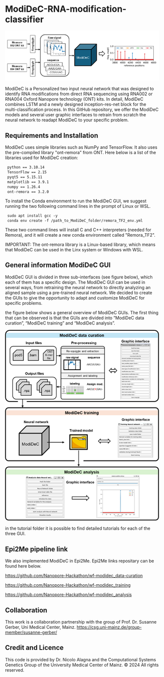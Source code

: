 # ModiDeC-RNA-modification-classifier

![GUI for retraining ModiDeC](https://github.com/mem3nto0/ModiDeC-RNA-modification-classifier/blob/main/git_hub_modiDeC.png)

ModiDeC is a Personalized two input neural network that was designed to identify RNA modifications from direct RNA sequencing using
RNA002 or RNA004 Oxford Nanopore technology (ONT) kits. In detail, ModiDeC combines LSTM and a newly designed inception-res-net block for
the multi-classification process. In this GitHub repository, we offer the ModiDeC models and several user graphic interfaces to retrain 
from scratch the neural network to readapt ModiDeC to your specific problem.

## Requirements and Installation

ModiDeC uses simple libraries such as NumPy and TensorFlow. It also uses the pre-compiled library "ont-remora" from ONT.
Here below is a list of the libraries used for ModiDeC creation:

     python == 3.10.14
     TensorFlow == 2.15
     pyqt5 == 5.15.11
     matplotlib == 3.9.1
     numpy == 1.26.4 
     ont-remora == 3.2.0 

To install the Conda environment to run the ModiDeC GUI, we suggest running the two following command lines in the prompt
of Linux or WSL.

     sudo apt install gcc -y
     conda env create -f /path_to_ModiDeC_folder/remora_TF2_env.yml

These two command lines will install C and C++ interpreters (needed for Remora), and it will create a new conda environment called
"Remora_TF2". 

IMPORTANT: The ont-remora library is a Linux-based library, which means that ModiDeC can be used in the Linx system or Windows with WSL.

## General information ModiDeC GUI

ModiDeC GUI is divided in three sub-interfaces (see figure below), which each of them has a specific design. The ModiDeC GUI can be used in several ways, from retraining the neural network to directly 
analyzing an aligned sample using a pre-trained neural network. We decided to create the GUIs to give the opportunity to adapt and customize ModiDeC for specific problems.

the figure below shows a general overview of ModiDeC GUIs. The first thing that can be observed is that the GUIs are divided into ”ModiDeC data curation”, “ModiDeC training” and “ModiDeC analysis”. 

![GUI for retraining ModiDeC](https://github.com/mem3nto0/ModiDeC-RNA-modification-classifier/blob/main/Gui_pipeline.png)

in the tutorial folder it is possible to find detailed tutorials for each of the three GUI.

## Epi2Me pipeline link

We also implemented ModiDeC in Epi2Me. Epi2Me links repositary can be found here below.

https://github.com/Nanopore-Hackathon/wf-modidec_data-curation

https://github.com/Nanopore-Hackathon/wf-modidec_training

https://github.com/Nanopore-Hackathon/wf-modidec_analysis

## Collaboration

This work is a collaboration partnership with the group of Prof. Dr. Susanne Gerber, Uni Medical Center, Mainz. https://csg.uni-mainz.de/group-member/susanne-gerber/

## Credit and Licence

This code is provided by Dr. Nicolo Alagna and the Computational Systems Genetics Group of the University Medical Center of Mainz. © 2024 All rights reserved.
